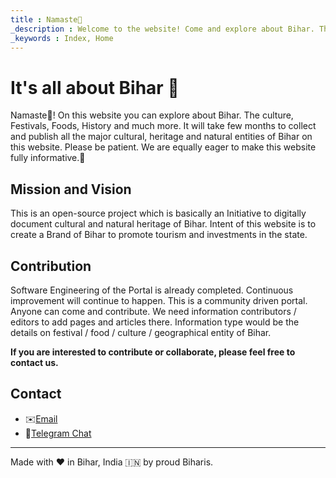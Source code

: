 ```yaml
---
title : Namaste🙏
_description : Welcome to the website! Come and explore about Bihar. The culture, Festivals, Foods, History and much more.
_keywords : Index, Home
---
```



# It's all about Bihar 🚩

Namaste🙏! On this website you can explore about Bihar. The culture, Festivals, Foods, History and much more.
It will take few months to collect and publish all the major cultural, heritage and natural entities of Bihar on this website.
Please be patient. We are equally eager to make this website fully informative.🙂

## Mission and Vision

This is an open-source project which is basically an Initiative to digitally document cultural and natural heritage of Bihar. Intent of this website is to create a Brand of Bihar to promote tourism and investments in the state.

## Contribution

Software Engineering of the Portal is already completed. Continuous improvement will continue to happen.
This is a community driven portal. Anyone can come and contribute. We need information contributors / editors to add pages and articles there. Information type would be the details on festival / food / culture / geographical entity of Bihar.

**If you are interested to contribute or collaborate, please feel free to contact us.**

## Contact

- ✉️[Email](mailto:aboutbihar@bipul.in)
- 📨[Telegram Chat](https://t.me/NotEqualsToNull)

------
Made with ❤️ in Bihar, India 🇮🇳 by proud Biharis.
